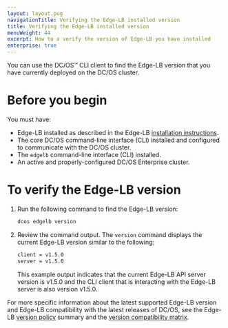 ```yaml
---
layout: layout.pug
navigationTitle: Verifying the Edge-LB installed version
title: Verifying the Edge-LB installed version
menuWeight: 44
excerpt: How to a verify the version of Edge-LB you have installed
enterprise: true
---
```


You can use the DC/OS&trade; CLI client to find the Edge-LB version that you have currently deployed on the DC/OS cluster.

# Before you begin
You must have:
* Edge-LB installed as described in the Edge-LB [installation instructions](/mesosphere/dcos/services/edge-lb/1.5/getting-started/installing).
* The core DC/OS command-line interface (CLI) installed and configured to communicate with the DC/OS cluster.
* The `edgelb` command-line interface (CLI) installed.
* An active and properly-configured DC/OS Enterprise cluster.

# To verify the Edge-LB version
1. Run the following command to find the Edge-LB version:

    ```bash
    dcos edgelb version
    ```

1. Review the command output. The `version` command displays the current Edge-LB version similar to the following:

    ```bash
    client = v1.5.0
    server = v1.5.0
    ```

    This example output indicates that the current Edge-LB API server version is v1.5.0 and the CLI client that is interacting with the Edge-LB server is also version v1.5.0.

For more specific information about the latest supported Edge-LB version and Edge-LB compatibility with the latest releases of DC/OS, see the Edge-LB [version policy](/mesosphere/dcos/services/edge-lb/1.5/related-documentation/version-support/) summary and the [version compatibility matrix](/mesosphere/dcos/version-policy/#dcos-platform-version-compatibility-matrix).
